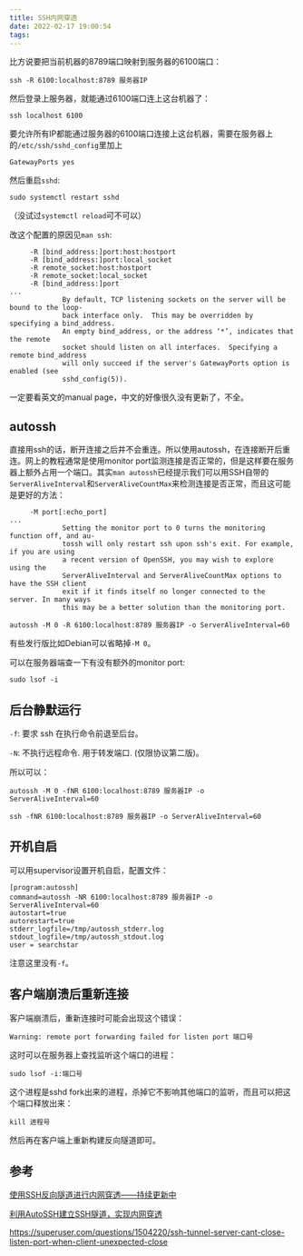 ```yaml
---
title: SSH内网穿透
date: 2022-02-17 19:00:54
tags:
---
```


比方说要把当前机器的8789端口映射到服务器的6100端口：

```shell
ssh -R 6100:localhost:8789 服务器IP
```

然后登录上服务器，就能通过6100端口连上这台机器了：

```shell
ssh localhost 6100
```

要允许所有IP都能通过服务器的6100端口连接上这台机器，需要在服务器上的`/etc/ssh/sshd_config`里加上

```
GatewayPorts yes
```

然后重启`sshd`:

```shell
sudo systemctl restart sshd
```

（没试过`systemctl reload`可不可以）

改这个配置的原因见`man ssh`:

```text
     -R [bind_address:]port:host:hostport
     -R [bind_address:]port:local_socket
     -R remote_socket:host:hostport
     -R remote_socket:local_socket
     -R [bind_address:]port
...
             By default, TCP listening sockets on the server will be bound to the loop‐
             back interface only.  This may be overridden by specifying a bind_address.
             An empty bind_address, or the address ‘*’, indicates that the remote
             socket should listen on all interfaces.  Specifying a remote bind_address
             will only succeed if the server's GatewayPorts option is enabled (see
             sshd_config(5)).
```

一定要看英文的manual page，中文的好像很久没有更新了，不全。

## autossh

直接用ssh的话，断开连接之后并不会重连。所以使用autossh，在连接断开后重连。网上的教程通常是使用monitor port监测连接是否正常的，但是这样要在服务器上额外占用一个端口。其实`man autossh`已经提示我们可以用SSH自带的`ServerAliveInterval`和`ServerAliveCountMax`来检测连接是否正常，而且这可能是更好的方法：

```text
     -M port[:echo_port]
...
             Setting the monitor port to 0 turns the monitoring function off, and au‐
             tossh will only restart ssh upon ssh's exit. For example, if you are using
             a recent version of OpenSSH, you may wish to explore using the
             ServerAliveInterval and ServerAliveCountMax options to have the SSH client
             exit if it finds itself no longer connected to the server. In many ways
             this may be a better solution than the monitoring port.
```

```shell
autossh -M 0 -R 6100:localhost:8789 服务器IP -o ServerAliveInterval=60
```

有些发行版比如Debian可以省略掉`-M 0`。

可以在服务器端查一下有没有额外的monitor port:

```shell
sudo lsof -i
```

## 后台静默运行

`-f`: 要求 ssh 在执行命令前退至后台。

`-N`: 不执行远程命令. 用于转发端口. (仅限协议第二版)。

所以可以：

```shell
autossh -M 0 -fNR 6100:localhost:8789 服务器IP -o ServerAliveInterval=60
```

```shell
ssh -fNR 6100:localhost:8789 服务器IP -o ServerAliveInterval=60
```

## 开机自启

可以用supervisor设置开机自启，配置文件：

```
[program:autossh]
command=autossh -NR 6100:localhost:8789 服务器IP -o ServerAliveInterval=60
autostart=true
autorestart=true
stderr_logfile=/tmp/autossh_stderr.log
stdout_logfile=/tmp/autossh_stdout.log
user = searchstar
```

注意这里没有`-f`。

## 客户端崩溃后重新连接

客户端崩溃后，重新连接时可能会出现这个错误：

```text
Warning: remote port forwarding failed for listen port 端口号
```

这时可以在服务器上查找监听这个端口的进程：

```shell
sudo lsof -i:端口号
```

这个进程是sshd fork出来的进程，杀掉它不影响其他端口的监听，而且可以把这个端口释放出来：

```shell
kill 进程号
```

然后再在客户端上重新构建反向隧道即可。

## 参考

[使用SSH反向隧道进行内网穿透——持续更新中](https://blog.csdn.net/jiangbenchu/article/details/84438959)

[利用AutoSSH建立SSH隧道，实现内网穿透](https://zhuanlan.zhihu.com/p/112227542)

<https://superuser.com/questions/1504220/ssh-tunnel-server-cant-close-listen-port-when-client-unexpected-close>
